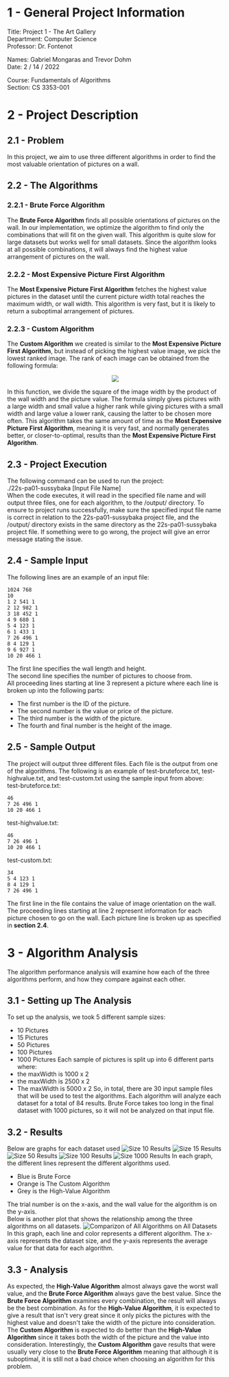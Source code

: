 # 1 - General Project Information

Title: Project 1 - The Art Gallery</br>
Department: Computer Science</br>
Professor: Dr. Fontenot</br>

Names: Gabriel Mongaras and Trevor Dohm</br>
Date: 2 / 14 / 2022</br>

Course: Fundamentals of Algorithms</br>
Section: CS 3353-001</br>

# 2 - Project Description
## 2.1 - Problem
In this project, we aim to use three different algorithms in order to find the most valuable orientation of pictures on a wall.

## 2.2 - The Algorithms
### 2.2.1 - Brute Force Algorithm
The <strong>Brute Force Algorithm</strong> finds all possible orientations of pictures on the wall. In our implementation, we optimize the algorithm to find only
the combinations that will fit on the given wall. This algorithm is quite slow for large datasets but works well for small datasets. Since the 
algorithm looks at all possible combinations, it will always find the highest value arrangement of pictures on the wall.
### 2.2.2 - Most Expensive Picture First Algorithm
The <strong>Most Expensive Picture First Algorithm</strong> fetches the highest value pictures in the dataset until the current 
picture width total reaches the maximum width, or wall width. This algorithm is very fast, but it is likely to return a suboptimal arrangement of pictures.
### 2.2.3 - Custom Algorithm
The <strong>Custom Algorithm</strong> we created is similar to the <strong>Most Expensive Picture First Algorithm</strong>, but instead of picking the highest
value image, we pick the lowest ranked image. The rank of each image can be obtained from the following formula:  

<p align="center">
<img src="https://render.githubusercontent.com/render/math?math=\color{white}\Large\frac{(Image \:\, Width)^2}{(Wall  \:\, Width) * (Image  \:\, Value)}"></br>
</p>

In this function, we divide the square of the image width by the product of the wall width and the picture value. The formula simply
gives pictures with a large width and small value a higher rank while giving pictures with a small width and large value a lower rank, causing the latter to be chosen more often. This algorithm takes the same amount of time as the <strong>Most Expensive Picture First Algorithm</strong>, meaning
it is very fast, and normally generates better, or closer-to-optimal, results than the <strong>Most Expensive Picture First Algorithm</strong>.

## 2.3 - Project Execution
The following command can be used to run the project: </br>
./22s-pa01-sussybaka [Input File Name] </br>
When the code executes, it will read in the specified file name and will output three files, one for each algorithm, to the /output/ directory. To ensure to project runs successfully, make sure the specified input file name is correct in relation to the 22s-pa01-sussybaka project file, and the /output/ directory exists in the same directory as the 22s-pa01-sussybaka project file. If something were to go wrong, the project will give an error message stating the issue.

## 2.4 - Sample Input
The following lines are an example of an input file:
```
1024 768
10
1 2 541 1
2 12 982 1
3 18 452 1
4 9 680 1
5 4 123 1
6 1 433 1
7 26 496 1
8 4 129 1
9 6 927 1
10 20 466 1
```
The first line specifies the wall length and height. </br>
The second line specifies the number of pictures to choose from. </br>
All proceeding lines starting at line 3 represent a picture where each line is broken up into the following parts:
- The first number is the ID of the picture.
- The second number is the value or price of the picture.
- The third number is the width of the picture.
- The fourth and final number is the height of the image.

## 2.5 - Sample Output
The project will output three different files. Each file is the output from one of the algorithms. The following is an example of test-bruteforce.txt,
test-highvalue.txt, and test-custom.txt using the sample input from above: </br>
test-bruteforce.txt:
```
46
7 26 496 1
10 20 466 1
```
test-highvalue.txt:
```
46
7 26 496 1
10 20 466 1
```
test-custom.txt:
```
34
5 4 123 1
8 4 129 1
7 26 496 1
```
The first line in the file contains the value of image orientation on the wall. </br>
The proceeding lines starting at line 2 represent information for each picture chosen to go on the wall. Each picture line is broken up as specified in 
<strong>section 2.4</strong>.

# 3 - Algorithm Analysis
The algorithm performance analysis will examine how each of the three algorithms perform, and how they compare against each other.
## 3.1 - Setting up The Analysis
To set up the analysis, we took 5 different sample sizes:
- 10 Pictures
- 15 Pictures
- 50 Pictures
- 100 Pictures
- 1000 Pictures
Each sample of pictures is split up into 6 different parts where:
- the maxWidth is 1000 x 2
- the maxWidth is 2500 x 2
- The maxWidth is 5000 x 2
So, in total, there are 30 input sample files that will be used to test the algorithms. Each algorithm will analyze each dataset for a total of 84 results. Brute Force takes too long in the final dataset with 1000 pictures, so it will not be analyzed on that input file.
## 3.2 - Results
Below are graphs for each dataset used
![Size 10 Results](https://github.com/smu-cs-3353/22s-pa01-sussybaka/blob/README_Creation/Algorithm%20Analysis/Graphs/Size%2010.png)
![Size 15 Results](https://github.com/smu-cs-3353/22s-pa01-sussybaka/blob/README_Creation/Algorithm%20Analysis/Graphs/Size%2015.png)
![Size 50 Results](https://github.com/smu-cs-3353/22s-pa01-sussybaka/blob/README_Creation/Algorithm%20Analysis/Graphs/Size%2050.png)
![Size 100 Results](https://github.com/smu-cs-3353/22s-pa01-sussybaka/blob/README_Creation/Algorithm%20Analysis/Graphs/Size%20100.png)
![Size 1000 Results](https://github.com/smu-cs-3353/22s-pa01-sussybaka/blob/README_Creation/Algorithm%20Analysis/Graphs/Size%201000.png)
In each graph, the different lines represent the different algorithms used. 
- Blue is Brute Force
- Orange is The Custom Algorithm
- Grey is the High-Value Algorithm


The trial number is on the x-axis, and the wall value for the algorithm is on the y-axis.</br>
Below is another plot that shows the relationship among the three algorithms on all datasets.
![Comparizon of All Algorithms on All Datasets](https://github.com/smu-cs-3353/22s-pa01-sussybaka/blob/README_Creation/Algorithm%20Analysis/Graphs/Average%20Wall%20Value%20vs.%20Dataset%20Size.png)
In this graph, each line and color represents a different algorithm. The x-axis represents the dataset size, and the y-axis represents the average value for that data for each algorithm.
## 3.3 - Analysis
As expected, the <strong>High-Value Algorithm</strong> almost always gave the worst wall value, and the <strong>Brute Force Algorithm</strong> always gave the best value. Since the <strong>Brute Force Algorithm</strong> examines every combination, the result will always be the best combination. As for the <strong>High-Value Algorithm</strong>, it is expected to give a result that isn't very great since it only picks the pictures with the highest value and doesn't take the width of the picture into consideration. The <strong>Custom Algorithm</strong> is expected to do better than the <strong>High-Value Algorithm</strong> since it takes both the width of the picture and the value into consideration. Interestingly, the <strong>Custom Algorithm</strong> gave results that were usually very close to the <strong>Brute Force Algorithm</strong> meaning that although it is suboptimal, it is still not a bad choice when choosing an algorithm for this problem.
